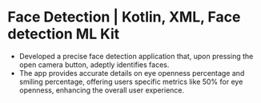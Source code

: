 # Face Detection | Kotlin, XML, Face detection ML Kit <br>
* Developed a precise face detection application that, upon pressing the open camera button, adeptly identifies
faces.<br>
* The app provides accurate details on eye openness percentage and smiling percentage, offering users specific
metrics like 50% for eye openness, enhancing the overall user experience.
